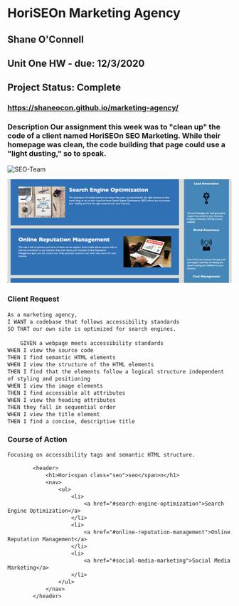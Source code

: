 # __HoriSEOn Marketing Agency__
## Shane O'Connell
## Unit One HW - due: 12/3/2020
## Project Status: Complete
### https://shaneocon.github.io/marketing-agency/

### __Description__ Our assignment this week was to "clean up" the code of a client named HoriSEOn SEO Marketing. While their homepage was clean, the code building that page could use a "light dusting," so to speak.  



![SEO-Team](assets/images/screenshot-team.png)

![SEO-Homepage](assets/images/screenshot2.png)

### __Client Request__
    As a marketing agency, 
    I WANT a codebase that follows accessibility standards
    SO THAT our own site is optimized for search engines.

        GIVEN a webpage meets accessibility standards
    WHEN I view the source code
    THEN I find semantic HTML elements
    WHEN I view the structure of the HTML elements
    THEN I find that the elements follow a logical structure independent of styling and positioning
    WHEN I view the image elements
    THEN I find accessible alt attributes
    WHEN I view the heading attributes
    THEN they fall in sequential order
    WHEN I view the title element
    THEN I find a concise, descriptive title

### __Course of Action__
    Focusing on accessibility tags and semantic HTML structure. 

  
``` <body>
        <header>
            <h1>Hori<span class="seo">seo</span>n</h1>
            <nav>
                <ul>
                    <li>
                        <a href="#search-engine-optimization">Search Engine Optimization</a>
                    </li>
                    <li>
                        <a href="#online-reputation-management">Online Reputation Management</a>
                    </li>
                    <li>
                        <a href="#social-media-marketing">Social Media Marketing</a>
                    </li>
                </ul>
            </nav>
        </header>
```
    



